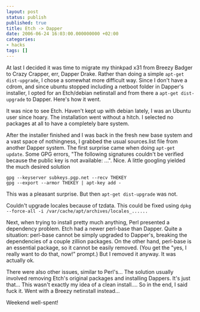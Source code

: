 ```yaml
---
layout: post
status: publish
published: true
title: Etch -> Dapper
date: 2006-06-24 16:03:00.000000000 +02:00
categories:
- hacks
tags: []
---
```


At last I decided it was time to migrate my thinkpad x31 from Breezy Badger to Crazy Crapper, err, Dapper Drake. Rather than doing a simple `apt-get dist-upgrade`, I chose a somewhat more difficult way. Since I don't have a cdrom, and since ubuntu stopped including a netboot folder in Dapper's installer, I opted for an Etch/debian netinstall and from there a `apt-get dist-upgrade` to Dapper. Here's how it went.

It was nice to see Etch. Haven't kept up with debian lately, I was an Ubuntu user since hoary. The installation went without a hitch. I selected no packages at all to have a completely bare system.

After the installer finished and I was back in the fresh new base system and a vast space of nothingness, I grabbed the usual sources.list file from another Dapper system. The first surprise came when doing `apt-get update`. Some GPG errors, "The following signatures couldn't be verified because the public key is not available: ...". Nice. A little googling yielded the much desired solution

    gpg --keyserver subkeys.pgp.net --recv THEKEY
    gpg --export --armor THEKEY | apt-key add -

This was a pleasant surprise. But then `apt-get dist-upgrade` was not.

Couldn't upgrade locales because of tzdata. This could be fixed using `dpkg --force-all -i /var/cache/apt/archives/locales_......`

Next, when trying to install pretty much anything, Perl presented a dependency problem. Etch had a newer perl-base than Dapper. Quite a situation: perl-base cannot be simply upgraded to Dapper's, breaking the dependencies of a couple zillion packages. On the other hand, perl-base is an essential package, so it cannot be easily removed. (You get the "yes, I really want to do that, now!" prompt.) But I removed it anyway. It was actually ok.

There were also other issues, similar to Perl's... The solution usually involved removing Etch's original packages and installing Dappers. It's just that... This wasn't exactly my idea of a clean install.... So in the end, I said fuck it. Went with a Breezy netinstall instead...

Weekend well-spent!

